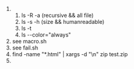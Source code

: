 1.  
	1. ls -R -a (recursive && all file)
	2. ls -s -h (size && humanreadable)
	3. ls -t
	4. ls --color="always"
2. see macro.sh
3. see fail.sh
4. find -name "*.html" | xargs -d "\n" zip test.zip
5. 